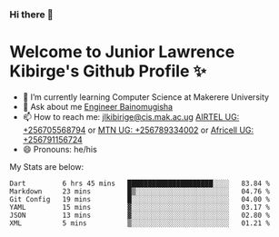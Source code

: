 ### Hi there 👋 
# Welcome to Junior Lawrence Kibirge's Github Profile ✨
 
<!--
**juniorkibirige/juniorkibirige** is a ✨ _special_ ✨ repository because its `README.md` (this file) appears on your GitHub profile.

Here are some ideas to get you started:

- 🔭 I’m currently working on ...
- 🌱 I’m currently learning ...
- 👯 I’m looking to collaborate on ...
- 🤔 I’m looking for help with ...
- 💬 Ask me about ...
- 📫 How to reach me: ...
- 😄 Pronouns: ...
- ⚡ Fun fact: ...
-->
- 🌱 I’m currently learning Computer Science at Makerere University
- 💬 Ask about me [Engineer Bainomugisha](mailto:baino@mak.ac.ug)
- 📫 How to reach me: [jlkibirige@cis.mak.ac.ug](mailto:jlkibirige@cis.mak.ac.ug) [AIRTEL UG: +256705568794](tel:+256705568794) or [MTN UG: +256789334002](tel:+256789334002) or [Africell UG: +256791156724](tel:+256791156724)
- 😄 Pronouns: he/his

My Stats are below:

<!--START_SECTION:waka-->

```text
Dart         6 hrs 45 mins   █████████████████████░░░░   83.84 %
Markdown     23 mins         █▒░░░░░░░░░░░░░░░░░░░░░░░   04.76 %
Git Config   19 mins         █░░░░░░░░░░░░░░░░░░░░░░░░   04.00 %
YAML         15 mins         ▓░░░░░░░░░░░░░░░░░░░░░░░░   03.17 %
JSON         13 mins         ▓░░░░░░░░░░░░░░░░░░░░░░░░   02.80 %
XML          5 mins          ▒░░░░░░░░░░░░░░░░░░░░░░░░   01.21 %
```

<!--END_SECTION:waka-->
